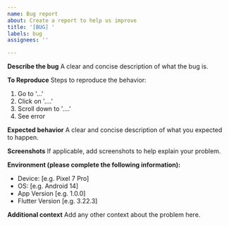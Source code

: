 ```yaml
---
name: Bug report
about: Create a report to help us improve
title: '[BUG] '
labels: bug
assignees: ''

---
```


**Describe the bug**
A clear and concise description of what the bug is.

**To Reproduce**
Steps to reproduce the behavior:
1. Go to '...'
2. Click on '....'
3. Scroll down to '....'
4. See error

**Expected behavior**
A clear and concise description of what you expected to happen.

**Screenshots**
If applicable, add screenshots to help explain your problem.

**Environment (please complete the following information):**
- Device: [e.g. Pixel 7 Pro]
- OS: [e.g. Android 14]
- App Version [e.g. 1.0.0]
- Flutter Version [e.g. 3.22.3]

**Additional context**
Add any other context about the problem here.
